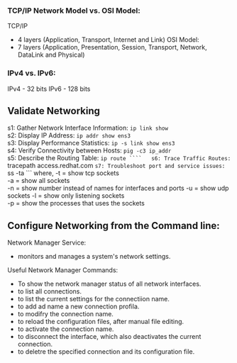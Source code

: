### TCP/IP Network Model vs. OSI Model:
TCP/IP
- 4 layers (Application, Transport, Internet and Link)
OSI Model:
- 7 layers (Application, Presentation, Session, Transport, Network, DataLink and Physical)

### IPv4 vs. IPv6:
IPv4 - 32 bits
IPv6 - 128 bits

## Validate Networking 
s1: Gather Network Interface Information: ``` ip link show ```  
s2: Display IP Address: ``` ip addr show ens3 ```  
s3: Display Performance Statistics: ``` ip -s link show ens3 ```  
s4: Verify Connectivity between Hosts: ``` pig -c3 ip_addr ```  
s5: Describe the Routing Table: ``` ip route ````  
s6: Trace Traffic Routes: ``` tracepath access.redhat.com ```
s7: Troubleshoot port and service issues: ``` ss -ta ```
where, 
  -t = show tcp sockets  
  -a = show all sockets  
  -n = show number instead of names for interfaces and ports
  -u = show udp sockets
  -l = show only listening sockets  
  -p = show the processes that uses the sockets  


## Configure Networking from the Command line: 
Network Manager Service:  
- monitors and manages a system's network settings.

Useful Network Manager Commands:  
- To show the network manager status of all network interfaces.  
- to list all connections.  
- to list the current settings for the connectiion name.  
- to add ad name a new connection profila.  
- to modifry the connection name.  
- to reload the configuration files, after manual file editing.  
- to activate the connection name.  
- to disconnect the interface, which also deactivates the current connection.  
- to deletre the specified connection and its configuration file.  
